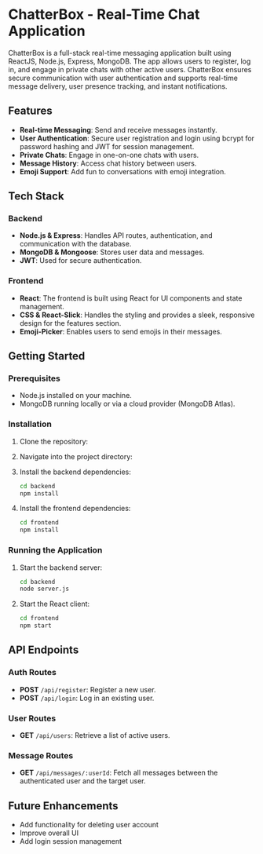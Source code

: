 # ChatterBox - Real-Time Chat Application

ChatterBox is a full-stack real-time messaging application built using ReactJS, Node.js, Express, MongoDB. The app allows users to register, log in, and engage in private chats with other active users. ChatterBox ensures secure communication with user authentication and supports real-time message delivery, user presence tracking, and instant notifications.

## Features

- **Real-time Messaging**: Send and receive messages instantly.
- **User Authentication**: Secure user registration and login using bcrypt for password hashing and JWT for session management.
- **Private Chats**: Engage in one-on-one chats with users.
- **Message History**: Access chat history between users.
- **Emoji Support**: Add fun to conversations with emoji integration.

## Tech Stack

### Backend
- **Node.js & Express**: Handles API routes, authentication, and communication with the database.
- **MongoDB & Mongoose**: Stores user data and messages.
- **JWT**: Used for secure authentication.

### Frontend
- **React**: The frontend is built using React for UI components and state management.
- **CSS & React-Slick**: Handles the styling and provides a sleek, responsive design for the features section.
- **Emoji-Picker**: Enables users to send emojis in their messages.

## Getting Started

### Prerequisites

- Node.js installed on your machine.
- MongoDB running locally or via a cloud provider (MongoDB Atlas).

### Installation

1. Clone the repository:

2. Navigate into the project directory:

3. Install the backend dependencies:

   ```bash
   cd backend
   npm install
   ```

4. Install the frontend dependencies:

   ```bash
   cd frontend
   npm install
   ```

### Running the Application

1. Start the backend server:

   ```bash
   cd backend
   node server.js
   ```

2. Start the React client:

   ```bash
   cd frontend
   npm start
   ```


## API Endpoints

### Auth Routes
- **POST** `/api/register`: Register a new user.
- **POST** `/api/login`: Log in an existing user.

### User Routes
- **GET** `/api/users`: Retrieve a list of active users.

### Message Routes
- **GET** `/api/messages/:userId`: Fetch all messages between the authenticated user and the target user.


## Future Enhancements

- Add functionality for deleting user account
- Improve overall UI
- Add login session management
